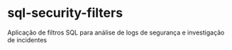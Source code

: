 # sql-security-filters
Aplicação de filtros SQL para análise de logs de segurança e investigação de incidentes
